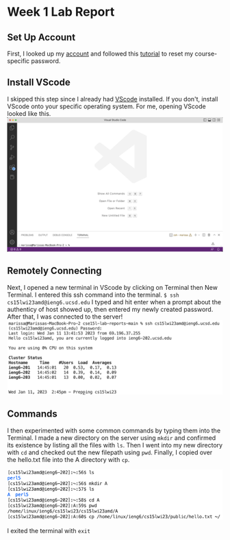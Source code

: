 # Week 1 Lab Report

## Set Up Account
First, I looked up my [account](https://sdacs.ucsd.edu/~icc/index.php) and followed this [tutorial](https://docs.google.com/document/d/1hs7CyQeh-MdUfM9uv99i8tqfneos6Y8bDU0uhn1wqho/edit) to reset my course-specific password. 

## Install VScode
I skipped this step since I already had [VScode](https://code.visualstudio.com/) installed. If you don't, install VScode onto your specific operating system. For me, opening VScode looked like this.
![vscode](images1/vscode.png)

## Remotely Connecting
Next, I opened a new terminal in VScode by clicking on Terminal then New Terminal. I entered this ssh command into the terminal.
`$ ssh cs15lwi23amd@ieng6.ucsd.edu`
I typed and hit enter when a prompt about the authenticy of host showed up, then entered my newly created password. After that, I was connected to the server!
![connecting](images1/connecting.png)

## Commands
I then experimented with some common commands by typing them into the Terminal. I made a new directory on the server using `mkdir` and confirmed its existence by listing all the files with `ls`. Then I  went into my new directory with `cd` and checked out the new filepath using `pwd`. Finally, I copied over the hello.txt file into the A directory with `cp`.

![commands](images1/commands.png)

I exited the terminal with `exit`
